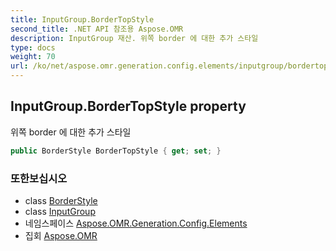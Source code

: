 ```yaml
---
title: InputGroup.BorderTopStyle
second_title: .NET API 참조용 Aspose.OMR
description: InputGroup 재산. 위쪽 border 에 대한 추가 스타일
type: docs
weight: 70
url: /ko/net/aspose.omr.generation.config.elements/inputgroup/bordertopstyle/
---
```

## InputGroup.BorderTopStyle property

위쪽 border 에 대한 추가 스타일

```csharp
public BorderStyle BorderTopStyle { get; set; }
```

### 또한보십시오

* class [BorderStyle](../../../aspose.omr.generation.config/borderstyle/)
* class [InputGroup](../)
* 네임스페이스 [Aspose.OMR.Generation.Config.Elements](../../inputgroup/)
* 집회 [Aspose.OMR](../../../)


